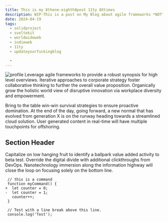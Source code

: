 ```yaml
---
title: This is my 8thone-eighth8post 11ty 8Xtimes
description: WIP-This is a post on My Blog about agile frameworks *NOT*.
date: 2024-04-19
tags:
  - solidproject
  - sveltekit 
  - worldwideweb
  - indieweb
  - 11ty
  - updateyourfuckingblog

  - 
---
```


![profile](avatarRodent.png)
Leverage agile frameworks to provide a robust synopsis for high level overviews. Iterative approaches to corporate strategy foster collaborative thinking to further the overall value proposition. Organically grow the holistic world view of disruptive innovation via workplace diversity and empowerment.

Bring to the table win-win survival strategies to ensure proactive domination. At the end of the day, going forward, a new normal that has evolved from generation X is on the runway heading towards a streamlined cloud solution. User generated content in real-time will have multiple touchpoints for offshoring.

## Section Header

Capitalize on low hanging fruit to identify a ballpark value added activity to beta test. Override the digital divide with additional clickthroughs from DevOps. Nanotechnology immersion along the information highway will close the loop on focusing solely on the bottom line.

```diff-js
 // this is a command
 function myCommand() {
+  let counter = 0;
-  let counter = 1;
   counter++;
 }

 // Test with a line break above this line.
 console.log('Test');
```
